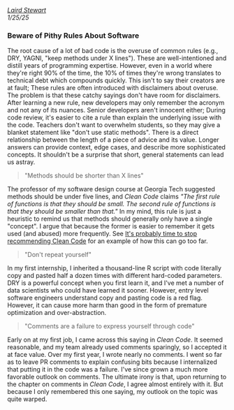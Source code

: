 *[Laird Stewart](index.html)*\
*1/25/25*

### Beware of Pithy Rules About Software

The root cause of a lot of bad code is the overuse of common rules (e.g., DRY,
YAGNI, "keep methods under X lines"). These are well-intentioned and distill
years of programming expertise. However, even in a world where they're right 90%
of the time, the 10% of times they're wrong translates to technical debt which
compounds quickly. This isn't to say their creators are at fault; These rules
are often introduced with disclaimers about overuse. The problem is that these
catchy sayings don't have room for disclaimers. After learning a new rule, new
developers may only remember the acronym and not any of its nuances. Senior
developers aren't innocent either; During code review, it's easier to cite a
rule than explain the underlying issue with the code. Teachers don't want to
overwhelm students, so they may give a blanket statement like "don't use static
methods". There is a direct relationship between the length of a piece of advice
and its value. Longer answers can provide context, edge cases, and describe more
sophisticated concepts. It shouldn't be a surprise that short, general
statements can lead us astray.

> "Methods should be shorter than X lines"

The professor of my software design course at Georgia Tech suggested
methods should be under five lines, and *Clean Code* claims *"The first rule of
functions is that they should be small. The second rule of functions is that
they should be smaller than that."* In my mind, this rule is just a heuristic to
remind us that methods should generally only have a single "concept". I argue
that because the former is easier to remember it gets used (and abused) more
frequently. See [It's probably time to stop recommending Clean
Code](https://qntm.org/clean) for an example of how this can go too far. 

> "Don't repeat yourself"

In my first internship, I inherited a thousand-line R script with code literally
copy and pasted half a dozen times with different hard-coded parameters. DRY is
a powerful concept when you first learn it, and I've met a number of data
scientists who could have learned it sooner. However, entry level software
engineers understand copy and pasting code is a red flag. However, it can cause
more harm than good in the form of premature optimization and over-abstraction. 

> "Comments are a failure to express yourself through code"

Early on at my first job, I came across this saying in *Clean Code*. It seemed
reasonable, and my team already used comments sparingly, so I accepted it at face
value. Over my first year, I wrote nearly no comments. I went so far as to leave
PR comments to explain confusing bits because I internalized that putting it in
the code was a failure. I've since grown a much more favorable outlook on
comments. The ultimate irony is that, upon returning to the chapter on comments
in *Clean Code*, I agree almost entirely with it. But because I only remembered
this one saying, my outlook on the topic was quite warped.
